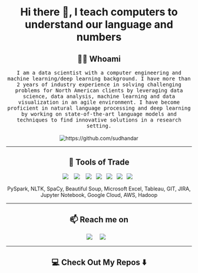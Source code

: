<h1 align="center"> Hi there 👋, I teach computers to understand our language and numbers </h1> 

<h2 align="center"> 👨‍💻 Whoami</h2>
<p align="center">
  <samp>I am a data scientist with a computer engineering and machine learning/deep learning background. I have more than 2 years of industry experience in solving challenging problems for North American clients by leveraging data science, data analysis, machine learning and data visualization in an agile environment. I have become proficient in natural language processing and deep learning by working on state-of-the-art language models and techniques to find innovative solutions in a research setting.
  </samp>
  <br> <br>
  <img src="https://komarev.com/ghpvc/?username=sudhandar" alt="https://github.com/sudhandar" />
</p>

<hr>

<h2 align="center"> 🔭 Tools of Trade</h2>
<p align="center">
  <img src="https://img.shields.io/badge/python-3670A0?style=for-the-badge&logo=python&logoColor=ffdd54" />&nbsp;&nbsp;&nbsp;
  <img src="https://img.shields.io/badge/mysql-%2300f.svg?style=for-the-badge&logo=mysql&logoColor=white" />&nbsp;&nbsp;&nbsp;
  <img src="https://img.shields.io/badge/postgres-%23316192.svg?style=for-the-badge&logo=postgresql&logoColor=white" />&nbsp;&nbsp;
  <img src="https://img.shields.io/badge/pandas-%23150458.svg?style=for-the-badge&logo=pandas&logoColor=white" />&nbsp;&nbsp;
  <img src="https://img.shields.io/badge/PyTorch-%23EE4C2C.svg?style=for-the-badge&logo=PyTorch&logoColor=white" />&nbsp;&nbsp;
  <img src="https://img.shields.io/badge/scikit--learn-%23F7931E.svg?style=for-the-badge&logo=scikit-learn&logoColor=white" />&nbsp;&nbsp;
  <img src="https://img.shields.io/badge/Matplotlib-%23ffffff.svg?style=for-the-badge&logo=Matplotlib&logoColor=black" />&nbsp;&nbsp;

</p>
<p align="center">PySpark, NLTK, SpaCy, Beautiful Soup, Microsoft Excel, Tableau, GIT, JIRA, Jupyter Notebook, Google Cloud, AWS, Hadoop</p>

<hr>

<h2  align="center">📫 Reach me on</h2>
<p align="center">
  <a target="_blank"href="https://www.linkedin.com/in/sudhandar/"><img src="https://img.shields.io/badge/linkedin-%230077B5.svg?&style=for-the-badge&logo=linkedin&logoColor=white" /></a>&nbsp;&nbsp;&nbsp;&nbsp;
  <a href="mailto:sudhandar@gmail.com?subject=Hello%20Sudhandar,%20From%20Github"><img src="https://img.shields.io/badge/gmail-%23D14836.svg?&style=for-the-badge&logo=gmail&logoColor=white" /></a>&nbsp;&nbsp;&nbsp;&nbsp;
</p>

<hr>

<h2  align="center">💻 Check Out My Repos ⬇️ </h2>

<!--
**Sudhandar/Sudhandar** is a ✨ _special_ ✨ repository because its `README.md` (this file) appears on your GitHub profile.

Here are some ideas to get you started:

- 🔭 I’m currently working on ...
- 🌱 I’m currently learning ...
- 👯 I’m looking to collaborate on ...
- 🤔 I’m looking for help with ...
- 💬 Ask me about ...
- 📫 How to reach me: ...
- 😄 Pronouns: ...
- ⚡ Fun fact: ...
-->
